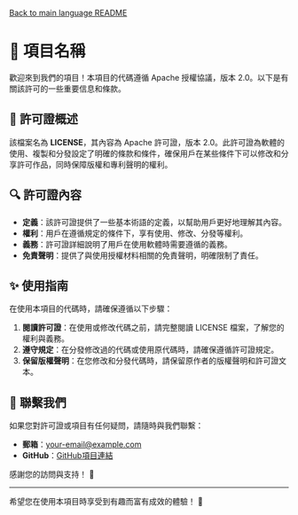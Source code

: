[Back to main language README](README.md)

# 📄 項目名稱

歡迎來到我們的項目！本項目的代碼遵循 Apache 授權協議，版本 2.0。以下是有關該許可的一些重要信息和條款。

## 📜 許可證概述

該檔案名為 **LICENSE**，其內容為 Apache 許可證，版本 2.0。此許可證為軟體的使用、複製和分發設定了明確的條款和條件，確保用戶在某些條件下可以修改和分享許可作品，同時保障版權和專利聲明的權利。

## 🔍 許可證內容

- **定義**：該許可證提供了一些基本術語的定義，以幫助用戶更好地理解其內容。
- **權利**：用戶在遵循規定的條件下，享有使用、修改、分發等權利。
- **義務**：許可證詳細說明了用戶在使用軟體時需要遵循的義務。
- **免責聲明**：提供了與使用授權材料相關的免責聲明，明確限制了責任。

## ✨ 使用指南

在使用本項目的代碼時，請確保遵循以下步驟：

1. **閱讀許可證**：在使用或修改代碼之前，請完整閱讀 LICENSE 檔案，了解您的權利與義務。
2. **遵守規定**：在分發修改過的代碼或使用原代碼時，請確保遵循許可證規定。
3. **保留版權聲明**：在您修改和分發代碼時，請保留原作者的版權聲明和許可證文本。

## 🌟 聯繫我們

如果您對許可證或項目有任何疑問，請隨時與我們聯繫：

- **郵箱**：[your-email@example.com](mailto:your-email@example.com)
- **GitHub**：[GitHub項目連結](https://github.com/your-repo)

感謝您的訪問與支持！ 🚀

---

希望您在使用本項目時享受到有趣而富有成效的體驗！ 🎉